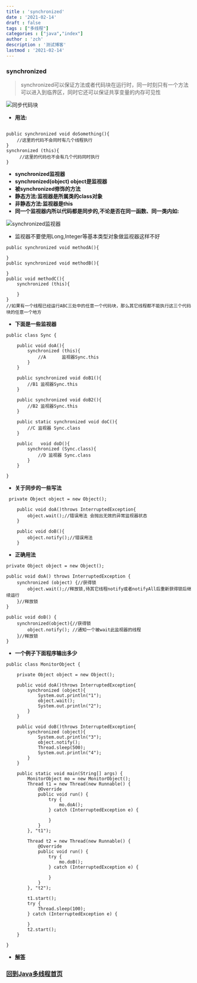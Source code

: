 ```yaml
---
title : 'synchronized'
date : '2021-02-14'
draft : false
tags : ["多线程"]
categories : ["java","index"]
author : 'zch'
description : '测试博客'
lastmod : '2021-02-14'
---
```



### synchronized


> synchronized可以保证方法或者代码块在运行时，同一时刻只有一个方法可以进入到临界区，同时它还可以保证共享变量的内存可见性

![同步代码块](img/同步代码块.png)

+ **用法:**

```

public synchronized void doSomething(){
    //这里的代码不会同时有几个线程执行
}
synchronized (this){
     //这里的代码也不会有几个代码同时执行      
}
```

+ **synchronized监视器**
+ **synchronized(object) object是监视器**
+ **被synchronized修饰的方法**
+ **静态方法:监视器是所属类的class对象**
+ **非静态方法:监视器是this**
+ **同一个监视器内所以代码都是同步的,不论是否在同一函数、同一类内如:**

![synchronized监视器](img/微信图片编辑_20201122151526.jpg)

+ 监视器不要使用Long,Integer等基本类型对象做监视器这样不好

```
public synchronized void methodA(){
        
}
public synchronized void methodB(){
        
}
public void methodC(){
    synchronized (this){
              
    }
}
//如果有一个线程已经运行ABC三处中的任意一个代码块，那么其它线程都不能执行这三个代码块的任意一个地方
```

+ __下面是一些监视器__

```
public class Sync {

    public void doA(){
        synchronized (this){
            //A      监视器Sync.this
        }
    }

    public synchronized void doB1(){
        //B1 监视器Sync.this
    }

    public synchronized void doB2(){
        //B2 监视器Sync.this
    }

    public static synchronized void doC(){
        //C 监视器 Sync.class
    }

    public   void doD(){
        synchronized (Sync.class){
            //D 监视器 Sync.class
        }
    }

}
```

+ **关于同步的一些写法**
```
 private Object object = new Object();

    public void doA()throws InterruptedException{
        object.wait();//错误用法 会抛出无效的异常监视器状态
    }

    public void doB(){
        object.notify();//错误用法
    }
```

+ **正确用法**

```
private Object object = new Object();

public void doA() throws InterruptedException {
    synchronized (object) {//获得锁
        object.wait();//释放锁,待其它线程notify或者notifyAll后重新获得锁后继续运行
    }//释放锁
}

public void doB() {
    synchronized(object){//获得锁
        object.notify(); //通知一个被wait此监视器的线程
    }//释放锁
}
```

+ **一个例子下面程序输出多少**

```
public class MonitorObject {

    private Object object = new Object();

    public void doA()throws InterruptedException{
        synchronized (object){
            System.out.println("1");
            object.wait();
            System.out.println("2");
        }
    }

    public void doB()throws InterruptedException{
        synchronized (object){
            System.out.println("3");
            object.notify();
            Thread.sleep(500);
            System.out.println("4");
        }
    }

    public static void main(String[] args) {
        MonitorObject mo = new MonitorObject();
        Thread t1 = new Thread(new Runnable() {
            @Override
            public void run() {
                try {
                    mo.doA();
                } catch (InterruptedException e) {

                }
            }
        }, "t1");

        Thread t2 = new Thread(new Runnable() {
            @Override
            public void run() {
                try {
                    mo.doB();
                } catch (InterruptedException e) {

                }
            }
        }, "t2");

        t1.start();
        try {
            Thread.sleep(100);
        } catch (InterruptedException e) {

        }
        t2.start();
    }

}

```

+ **[解答](./synchronized.answer.md)**



### [回到Java多线程首页](index.md)
